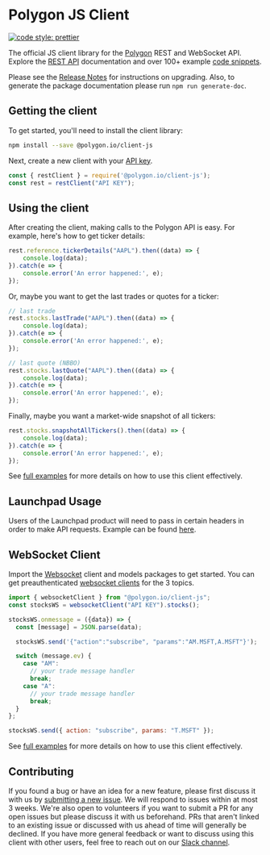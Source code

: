 # Polygon JS Client

[![code style: prettier](https://img.shields.io/badge/code_style-prettier-ff69b4.svg?style=flat-square)](https://github.com/prettier/prettier)

The official JS client library for the [Polygon](https://polygon.io/) REST and WebSocket API. Explore the [REST API](https://polygon.io/docs/stocks/getting-started) documentation and over 100+ example [code snippets](./examples/).

Please see the [Release Notes](./CHANGELOG.md) for instructions on upgrading. Also, to generate the package documentation please run `npm run generate-doc`.

## Getting the client

To get started, you'll need to install the client library:

```bash
npm install --save @polygon.io/client-js
```

Next, create a new client with your [API key](https://polygon.io/dashboard/signup).

```javascript
const { restClient } = require('@polygon.io/client-js');
const rest = restClient("API KEY");
```

## Using the client

After creating the client, making calls to the Polygon API is easy. For example, here's how to get ticker details:

```javascript
rest.reference.tickerDetails("AAPL").then((data) => {
	console.log(data);
}).catch(e => {
	console.error('An error happened:', e);
});
```

Or, maybe you want to get the last trades or quotes for a ticker:

```javascript
// last trade
rest.stocks.lastTrade("AAPL").then((data) => {
	console.log(data);
}).catch(e => {
	console.error('An error happened:', e);
});

// last quote (NBBO)
rest.stocks.lastQuote("AAPL").then((data) => {
	console.log(data);
}).catch(e => {
	console.error('An error happened:', e);
});
```

Finally, maybe you want a market-wide snapshot of all tickers:

```javascript
rest.stocks.snapshotAllTickers().then((data) => {
	console.log(data);
}).catch(e => {
	console.error('An error happened:', e);
});
```

See [full examples](./examples/rest/) for more details on how to use this client effectively.

## Launchpad Usage

Users of the Launchpad product will need to pass in certain headers in order to make API requests. Example can be found [here](./examples/rest/launchpad/README.md).

## WebSocket Client

Import the [Websocket](https://polygon.io/docs/stocks/ws_getting-started) client and models packages to get started. You can get preauthenticated [websocket clients](https://www.npmjs.com/package/websocket) for the 3 topics.

```javascript
import { websocketClient } from "@polygon.io/client-js";
const stocksWS = websocketClient("API KEY").stocks();

stocksWS.onmessage = ({data}) => {
  const [message] = JSON.parse(data);

  stocksWS.send('{"action":"subscribe", "params":"AM.MSFT,A.MSFT"}');

  switch (message.ev) {
    case "AM":
      // your trade message handler
      break;
    case "A":
      // your trade message handler
      break;
  }
};

stocksWS.send({ action: "subscribe", params: "T.MSFT" });
```
See [full examples](./examples/websocket/) for more details on how to use this client effectively.

## Contributing

If you found a bug or have an idea for a new feature, please first discuss it with us by [submitting a new issue](https://github.com/polygon-io/client-js/issues/new/choose). We will respond to issues within at most 3 weeks. We're also open to volunteers if you want to submit a PR for any open issues but please discuss it with us beforehand. PRs that aren't linked to an existing issue or discussed with us ahead of time will generally be declined. If you have more general feedback or want to discuss using this client with other users, feel free to reach out on our [Slack channel](https://polygon-io.slack.com/archives/C03FCSBSAFL).
